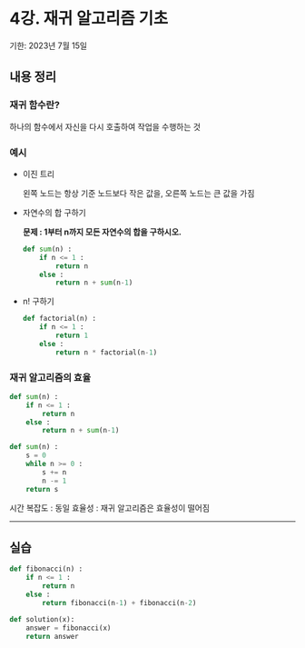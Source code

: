 # 4강. 재귀 알고리즘 기초

기한: 2023년 7월 15일

## 내용 정리

### 재귀 함수란?

하나의 함수에서 자신을 다시 호출하여 작업을 수행하는 것

### 예시

- 이진 트리
    
    왼쪽 노드는 항상 기준 노드보다 작은 값을, 오른쪽 노드는 큰 값을 가짐
    
- 자연수의 합 구하기
    
    **문제 : 1부터 n까지 모든 자연수의 합을 구하시오.**
    
    ```python
    def sum(n) :
    	if n <= 1 :
    		return n
    	else :
    		return n + sum(n-1)
    ```
    
- n! 구하기
    
    ```python
    def factorial(n) :
    	if n <= 1 :
    		return 1
    	else :
    		return n * factorial(n-1)
    ```
    

### 재귀 알고리즘의 효율

```python
def sum(n) :
	if n <= 1 :
		return n
	else :
		return n + sum(n-1)
```

```python
def sum(n) :
	s = 0
	while n >= 0 :
		s += n
		n -= 1
	return s
```

시간 복잡도 : 동일
효율성 : 재귀 알고리즘은 효율성이 떨어짐


---

## 실습

```python
def fibonacci(n) :
    if n <= 1 :
        return n
    else :
        return fibonacci(n-1) + fibonacci(n-2)

def solution(x):
    answer = fibonacci(x)
    return answer
```
